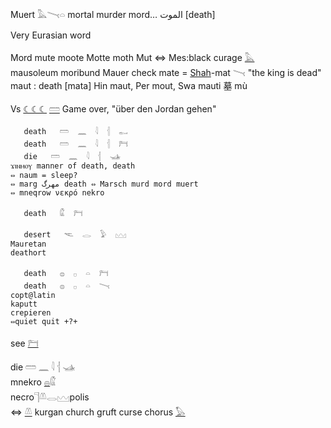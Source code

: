 Muert 𓅓𓏱𓏏 mortal murder mord…  الموت [death]  

Very Eurasian word  

Mord mute moote Motte moth Mut ⇔ Mes:black curage [𓅓](𓅓)  
mausoleum moribund Mauer check mate = [Shah](Shah)-mat 𓏱 "the king is dead"  
maut : death [mata] Hin maut, Per mout, Swa mauti 墓 mù  

Vs [☾☾☾](☾☾☾) [𓏠](𓏠) Game over, "über den Jordan gehen"  
```  
   death   𓏠  𓈖  𓇋  𓐪  𓀿  
   death   𓏠  𓈖  𓇋  𓐪  𓁀  
   die   𓏠  𓈖  𓇋  𓐪  𓊛  
ϫⲓⲛⲙⲟⲩ manner of death, death  
⇔ naum = sleep?  
⇔ marg مهرگ death ⇔ Marsch murd mord muert  
⇔ mneqrow νεκρό nekro  

   death   𓏂  𓁀  

   desert   𓌻  𓂋  𓅱  𓈉  
Mauretan  
deathort  

   death   𓐍  𓊪  𓏏  𓁀  
   death   𓐍  𓊪  𓏏  𓏱  
copt@latin  
kaputt  
crepieren  
⇔quiet quit +?+  

```  
see [𓁀](𓁀)  

die   𓏠  𓈖  𓇋  𓐪  𓊛  
mnekro [𓐍](𓐍)𓏂  
necro𓊹𓌨𓂋𓈉polis  
⇔ [𓌨](𓌨) kurgan church gruft curse chorus [𓅃](𓅃)  